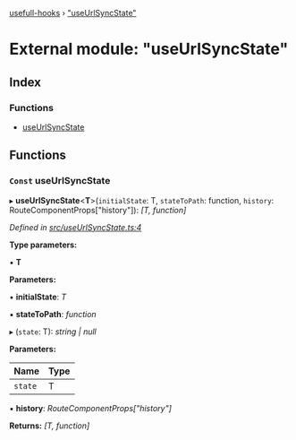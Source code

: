 [usefull-hooks](../README.md) › ["useUrlSyncState"](_useurlsyncstate_.md)

# External module: "useUrlSyncState"

## Index

### Functions

* [useUrlSyncState](_useurlsyncstate_.md#const-useurlsyncstate)

## Functions

### `Const` useUrlSyncState

▸ **useUrlSyncState**<**T**>(`initialState`: T, `stateToPath`: function, `history`: RouteComponentProps["history"]): *[T, function]*

*Defined in [src/useUrlSyncState.ts:4](https://github.com/FujiHaruka/usefull-hooks/blob/master/src/useUrlSyncState.ts#L4)*

**Type parameters:**

▪ **T**

**Parameters:**

▪ **initialState**: *T*

▪ **stateToPath**: *function*

▸ (`state`: T): *string | null*

**Parameters:**

Name | Type |
------ | ------ |
`state` | T |

▪ **history**: *RouteComponentProps["history"]*

**Returns:** *[T, function]*
